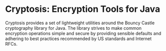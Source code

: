 # Cryptosis: Encryption Tools for Java

Cryptosis provides a set of lightweight utilities around the Bouncy Castle
cryptography library for Java. The library strives to make common
encryption operations simple and secure by providing sensible defaults
and adhering to best practices recommended by US standards and Internet
RFCs.

